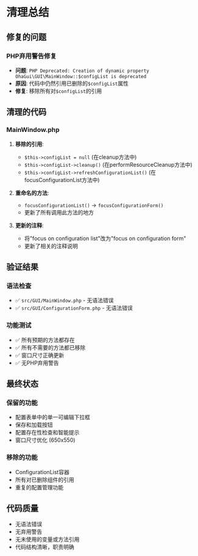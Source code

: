 # 清理总结

## 修复的问题

### PHP弃用警告修复
- **问题**: `PHP Deprecated: Creation of dynamic property OhaGui\GUI\MainWindow::$configList is deprecated`
- **原因**: 代码中仍然引用已删除的`$configList`属性
- **修复**: 移除所有对`$configList`的引用

## 清理的代码

### MainWindow.php
1. **移除的引用**:
   - `$this->configList = null` (在cleanup方法中)
   - `$this->configList->cleanup()` (在performResourceCleanup方法中)
   - `$this->configList->refreshConfigurationList()` (在focusConfigurationList方法中)

2. **重命名的方法**:
   - `focusConfigurationList()` → `focusConfigurationForm()`
   - 更新了所有调用此方法的地方

3. **更新的注释**:
   - 将"focus on configuration list"改为"focus on configuration form"
   - 更新了相关的注释说明

## 验证结果

### 语法检查
- ✅ `src/GUI/MainWindow.php` - 无语法错误
- ✅ `src/GUI/ConfigurationForm.php` - 无语法错误

### 功能测试
- ✅ 所有预期的方法都存在
- ✅ 所有不需要的方法都已移除
- ✅ 窗口尺寸正确更新
- ✅ 无PHP弃用警告

## 最终状态

### 保留的功能
- 配置表单中的单一可编辑下拉框
- 保存和加载按钮
- 配置存在性检查和智能提示
- 窗口尺寸优化 (650x550)

### 移除的功能
- ConfigurationList容器
- 所有对已删除组件的引用
- 重复的配置管理功能

## 代码质量
- 无语法错误
- 无弃用警告
- 无未使用的变量或方法引用
- 代码结构清晰，职责明确